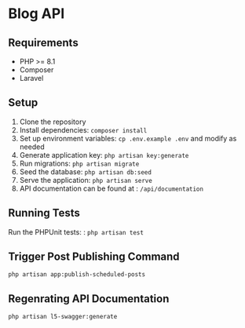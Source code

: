 # Blog API

## Requirements

-   PHP >= 8.1
-   Composer
-   Laravel

## Setup

1. Clone the repository
2. Install dependencies: `composer install`
3. Set up environment variables: `cp .env.example .env` and modify as needed
4. Generate application key: `php artisan key:generate`
5. Run migrations: `php artisan migrate`
6. Seed the database: `php artisan db:seed`
7. Serve the application: `php artisan serve`
8. API documentation can be found at : `/api/documentation`

## Running Tests

Run the PHPUnit tests: : `php artisan test`

## Trigger Post Publishing Command

`php artisan app:publish-scheduled-posts`

## Regenrating API Documentation

`php artisan l5-swagger:generate`
